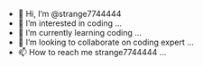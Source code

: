 - 👋 Hi, I’m @strange7744444
- 👀 I’m interested in coding ...
- 🌱 I’m currently learning coding ...
- 💞️ I’m looking to collaborate on coding expert ...
- 📫 How to reach me strange7744444 ...

<!---
strange7744444/strange7744444 is a ✨ special ✨ repository because its `README.md` (this file) appears on your GitHub profile.
You can click the Preview link to take a look at your changes.
--->
